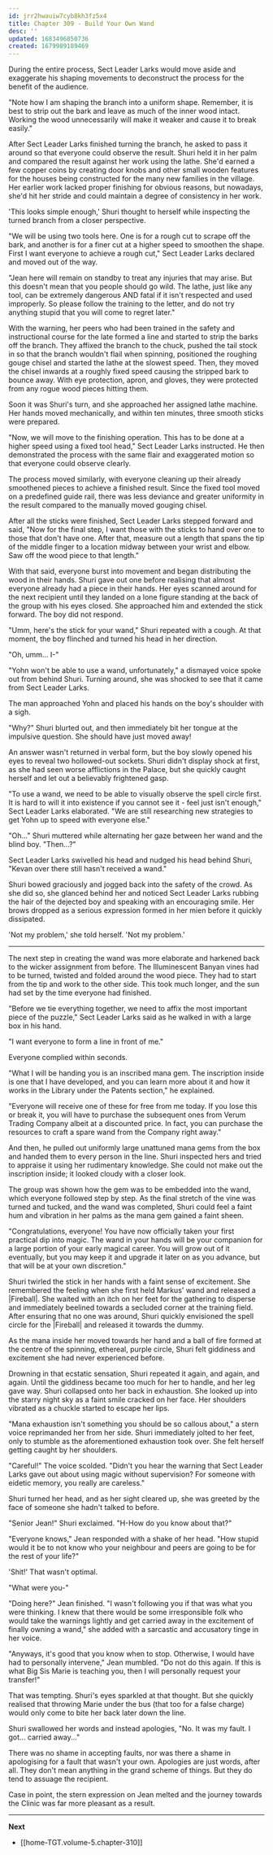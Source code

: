 ```yaml
---
id: jrr2hwauiw7cyb8kh3fz5x4
title: Chapter 309 - Build Your Own Wand
desc: ''
updated: 1683496850736
created: 1679989189469
---
```


During the entire process, Sect Leader Larks would move aside and exaggerate his shaping movements to deconstruct the process for the benefit of the audience.

"Note how I am shaping the branch into a uniform shape. Remember, it is best to strip out the bark and leave as much of the inner wood intact. Working the wood unnecessarily will make it weaker and cause it to break easily."

After Sect Leader Larks finished turning the branch, he asked to pass it around so that everyone could observe the result. Shuri held it in her palm and compared the result against her work using the lathe. She'd earned a few copper coins by creating door knobs and other small wooden features for the houses being constructed for the many new families in the village. Her earlier work lacked proper finishing for obvious reasons, but nowadays, she'd hit her stride and could maintain a degree of consistency in her work.

'This looks simple enough,' Shuri thought to herself while inspecting the turned branch from a closer perspective.

"We will be using two tools here. One is for a rough cut to scrape off the bark, and another is for a finer cut at a higher speed to smoothen the shape. First I want everyone to achieve a rough cut," Sect Leader Larks declared and moved out of the way.

"Jean here will remain on standby to treat any injuries that may arise. But this doesn't mean that you people should go wild. The lathe, just like any tool, can be extremely dangerous AND fatal if it isn't respected and used improperly. So please follow the training to the letter, and do not try anything stupid that you will come to regret later."

With the warning, her peers who had been trained in the safety and instructional course for the late formed a line and started to strip the barks off the branch. They affixed the branch to the chuck, pushed the tail stock in so that the branch wouldn't flail when spinning, positioned the roughing gouge chisel and started the lathe at the slowest speed. Then, they moved the chisel inwards at a roughly fixed speed causing the stripped bark to bounce away. With eye protection, apron, and gloves, they were protected from any rogue wood pieces hitting them.

Soon it was Shuri's turn, and she approached her assigned lathe machine. Her hands moved mechanically, and within ten minutes, three smooth sticks were prepared.

"Now, we will move to the finishing operation. This has to be done at a higher speed using a fixed tool head," Sect Leader Larks instructed. He then demonstrated the process with the same flair and exaggerated motion so that everyone could observe clearly.

The process moved similarly, with everyone cleaning up their already smoothened pieces to achieve a finished result. Since the fixed tool moved on a predefined guide rail, there was less deviance and greater uniformity in the result compared to the manually moved gouging chisel.

After all the sticks were finished, Sect Leader Larks stepped forward and said, "Now for the final step, I want those with the sticks to hand over one to those that don't have one. After that, measure out a length that spans the tip of the middle finger to a location midway between your wrist and elbow. Saw off the wood piece to that length."

With that said, everyone burst into movement and began distributing the wood in their hands. Shuri gave out one before realising that almost everyone already had a piece in their hands. Her eyes scanned around for the next recipient until they landed on a lone figure standing at the back of the group with his eyes closed. She approached him and extended the stick forward. The boy did not respond.

"Umm, here's the stick for your wand," Shuri repeated with a cough. At that moment, the boy flinched and turned his head in her direction.

"Oh, umm... I-"

"Yohn won't be able to use a wand, unfortunately," a dismayed voice spoke out from behind Shuri. Turning around, she was shocked to see that it came from Sect Leader Larks.

The man approached Yohn and placed his hands on the boy's shoulder with a sigh.

"Why?" Shuri blurted out, and then immediately bit her tongue at the impulsive question. She should have just moved away!

An answer wasn't returned in verbal form, but the boy slowly opened his eyes to reveal two hollowed-out sockets. Shuri didn't display shock at first, as she had seen worse afflictions in the Palace, but she quickly caught herself and let out a believably frightened gasp.

"To use a wand, we need to be able to visually observe the spell circle first. It is hard to will it into existence if you cannot see it - feel just isn't enough," Sect Leader Larks elaborated. "We are still researching new strategies to get Yohn up to speed with everyone else."

"Oh..." Shuri muttered while alternating her gaze between her wand and the blind boy. "Then...?"

Sect Leader Larks swivelled his head and nudged his head behind Shuri, "Kevan over there still hasn't received a wand."

Shuri bowed graciously and jogged back into the safety of the crowd. As she did so, she glanced behind her and noticed Sect Leader Larks rubbing the hair of the dejected boy and speaking with an encouraging smile. Her brows dropped as a serious expression formed in her mien before it quickly dissipated.

'Not my problem,' she told herself. 'Not my problem.'

____

The next step in creating the wand was more elaborate and harkened back to the wicker assignment from before. The Illuminescent Banyan vines had to be turned, twisted and folded around the wood piece. They had to start from the tip and work to the other side. This took much longer, and the sun had set by the time everyone had finished.

"Before we tie everything together, we need to affix the most important piece of the puzzle," Sect Leader Larks said as he walked in with a large box in his hand.

"I want everyone to form a line in front of me."

Everyone complied within seconds.

"What I will be handing you is an inscribed mana gem. The inscription inside is one that I have developed, and you can learn more about it and how it works in the Library under the Patents section," he explained.

"Everyone will receive one of these for free from me today. If you lose this or break it, you will have to purchase the subsequent ones from Verum Trading Company albeit at a discounted price. In fact, you can purchase the resources to craft a spare wand from the Company right away."

And then, he pulled out uniformly large unattuned mana gems from the box and handed them to every person in the line. Shuri inspected hers and tried to appraise it using her rudimentary knowledge. She could not make out the inscription inside; it looked cloudy with a closer look.

The group was shown how the gem was to be embedded into the wand, which everyone followed step by step. As the final stretch of the vine was turned and tucked, and the wand was completed, Shuri could feel a faint hum and vibration in her palms as the mana gem gained a faint sheen.

"Congratulations, everyone! You have now officially taken your first practical dip into magic. The wand in your hands will be your companion for a large portion of your early magical career. You will grow out of it eventually, but you may keep it and upgrade it later on as you advance, but that will be at your own discretion."

Shuri twirled the stick in her hands with a faint sense of excitement. She remembered the feeling when she first held Markus' wand and released a |Fireball|. She waited with an itch on her feet for the gathering to disperse and immediately beelined towards a secluded corner at the training field. After ensuring that no one was around, Shuri quickly envisioned the spell circle for the |Fireball| and released it towards the dummy.

As the mana inside her moved towards her hand and a ball of fire formed at the centre of the spinning, ethereal, purple circle, Shuri felt giddiness and excitement she had never experienced before.

Drowning in that ecstatic sensation, Shuri repeated it again, and again, and again. Until the giddiness became too much for her to handle, and her leg gave way. Shuri collapsed onto her back in exhaustion. She looked up into the starry night sky as a faint smile cracked on her face. Her shoulders vibrated as a chuckle started to escape her lips.

"Mana exhaustion isn't something you should be so callous about," a stern voice reprimanded her from her side. Shuri immediately jolted to her feet, only to stumble as the aforementioned exhaustion took over. She felt herself getting caught by her shoulders.

"Careful!" The voice scolded. "Didn't you hear the warning that Sect Leader Larks gave out about using magic without supervision? For someone with eidetic memory, you really are careless."

Shuri turned her head, and as her sight cleared up, she was greeted by the face of someone she hadn't talked to before.

"Senior Jean!" Shuri exclaimed. "H-How do you know about that?"

"Everyone knows," Jean responded with a shake of her head. "How stupid would it be to not know who your neighbour and peers are going to be for the rest of your life?"

'Shit!' That wasn't optimal.

"What were you-"

"Doing here?" Jean finished. "I wasn't following you if that was what you were thinking. I knew that there would be some irresponsible folk who would take the warnings lightly and get carried away in the excitement of finally owning a wand," she added with a sarcastic and accusatory tinge in her voice.

"Anyways, it's good that you know when to stop. Otherwise, I would have had to personally intervene," Jean mumbled. "Do not do this again. If this is what Big Sis Marie is teaching you, then I will personally request your transfer!"

That was tempting. Shuri's eyes sparkled at that thought. But she quickly realised that throwing Marie under the bus (that too for a false charge) would only come to bite her back later down the line.

Shuri swallowed her words and instead apologies, "No. It was my fault. I got... carried away..."

There was no shame in accepting faults, nor was there a shame in apologising for a fault that wasn't your own. Apologies are just words, after all. They don't mean anything in the grand scheme of things. But they do tend to assuage the recipient.

Case in point, the stern expression on Jean melted and the journey towards the Clinic was far more pleasant as a result.

____

**Next**
* [[home-TGT.volume-5.chapter-310]]